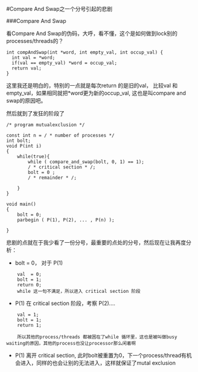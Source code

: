 #Compare And Swap之一个分号引起的悲剧

###Compare And Swap

看Compare And Swap的伪码，大呼，看不懂，这个是如何做到lock别的processes/threads的？


```
int compAndSwap(int *word, int empty_val, int occup_val) {  int val = *word;  if(val == empty_val) *word = occup_val;  return val;}

```

这里我还是明白的，特别的一点就是每次return 的是旧的val， 比较val 和empty_val，如果相同就把*word更为新的occup_val, 这也是叫compare and swap的原因吧。


然后就到了发狂的阶段了

```
/* program mutualexclusion */

const int n = / * number of processes */
int bolt;
void P(int i)
{
	while(true){
		while ( compare_and_swap(bolt, 0, 1) == 1);
		/ * critical section * /;
		bolt = 0 ;
		/ * remainder * /;
		
	}
}

void main() 
{
	bolt = 0;
	parbegin ( P(1), P(2), ... , P(n) );

}

```

悲剧的点就在于我少看了一份分号，最重要的点处的分号，然后现在让我再度分析：

- bolt = 0， 对于 P(1)

```
 	val  = 0;
  	bolt = 1;
  	return 0;
	while 这一句不满足，所以进入 critical section 阶段
```


- P(1)  在 critical section 阶段，考察 P(2)....

```
	val = 1;
	bolt = 1;
	return 1;

	所以其他的process/threads 都被困在了while 循环里，这也是被叫做busy waiting的原因，其他的process也没让processor那么闲着啊
```

- P(1) 离开 critical section, 此时bolt被重置为0，下一个process/thread有机会进入，同样的也会让别的无法进入，这样就保证了mutal exclusion

